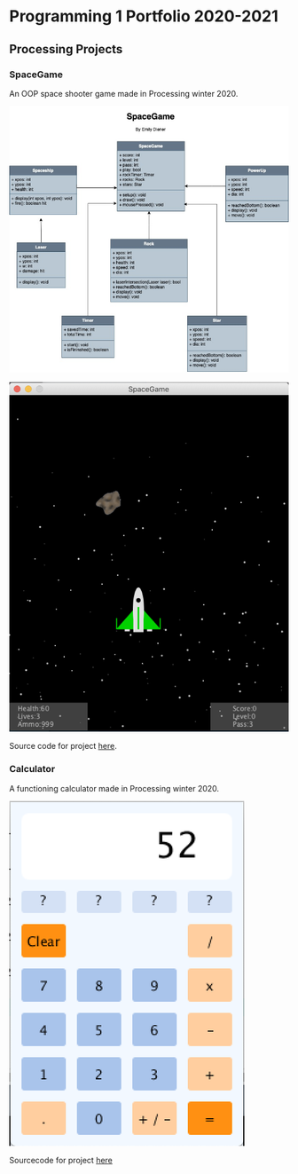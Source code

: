 # Programming 1 Portfolio 2020-2021

## Processing Projects

### SpaceGame

An OOP space shooter game made in Processing winter 2020.

![UML Project](https://github.com/emildien9572/ProgrammingPortfolio/blob/gh-pages/images/UML%20Project.jpg)

![SpaceGame](https://github.com/emildien9572/ProgrammingPortfolio/blob/gh-pages/images/SpaceGame.png)

Source code for project [here](https://github.com/emildien9572/ProgrammingPortfolio/tree/gh-pages/src/SpaceGame).

### Calculator

A functioning calculator made in Processing winter 2020.

![Calculator1](https://github.com/emildien9572/ProgrammingPortfolio/blob/gh-pages/images/Calculator1.png)

Sourcecode for project [here](https://github.com/emildien9572/ProgrammingPortfolio/tree/gh-pages/src/Calculator)
